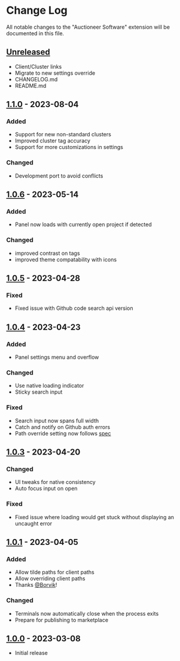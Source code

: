 # Change Log

All notable changes to the "Auctioneer Software" extension will be documented in this file.

## [Unreleased]

- Client/Cluster links
- Migrate to new settings override
- CHANGELOG.md
- README.md

## [1.1.0] - 2023-08-04

### Added

- Support for new non-standard clusters
- Improved cluster tag accuracy
- Support for more customizations in settings

### Changed

- Development port to avoid conflicts

## [1.0.6] - 2023-05-14

### Added

- Panel now loads with currently open project if detected

### Changed

- improved contrast on tags
- improved theme compatability with icons

## [1.0.5] - 2023-04-28

### Fixed

- Fixed issue with Github code search api version

## [1.0.4] - 2023-04-23

### Added

- Panel settings menu and overflow

### Changed

- Use native loading indicator
- Sticky search input

### Fixed

- Search input now spans full width
- Catch and notify on Github auth errors
- Path override setting now follows [spec](https://code.visualstudio.com/api/references/contribution-points#contributes.configuration)

## [1.0.3] - 2023-04-20

### Changed

- UI tweaks for native consistency
- Auto focus input on open

### Fixed

- Fixed issue where loading would get stuck without displaying an uncaught error

## [1.0.1] - 2023-04-05

### Added

- Allow tilde paths for client paths
- Allow overriding client paths
- Thanks [@Borvik](https://github.com/jacobSND/as-vscode/pull/1)!

### Changed

- Terminals now automatically close when the process exits
- Prepare for publishing to marketplace

## [1.0.0] - 2023-03-08

- Initial release

[unreleased]: https://github.com/jacobSND/as-vscode/compare/v1.1.0...HEAD
[1.1.0]: https://github.com/jacobSND/as-vscode/compare/v1.0.6...v1.1.0
[1.0.6]: https://github.com/jacobSND/as-vscode/compare/v1.0.5...v1.0.6
[1.0.5]: https://github.com/jacobSND/as-vscode/compare/v1.0.4...v1.0.5
[1.0.4]: https://github.com/jacobSND/as-vscode/compare/v1.0.3...v1.0.4
[1.0.3]: https://github.com/jacobSND/as-vscode/compare/v1.0.1...v1.0.3
[1.0.1]: https://github.com/jacobSND/as-vscode/compare/1.0.0...v1.0.1
[1.0.0]: https://github.com/jacobSND/as-vscode/releases/tag/1.0.0